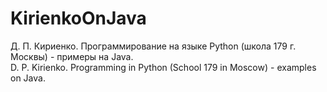 # KirienkoOnJava

Д. П. Кириенко. Программирование на языке Python (школа 179 г. Москвы) - примеры на Java.
<br>D. P. Kirienko. Programming in Python (School 179 in Moscow) - examples on Java.
